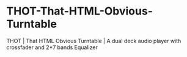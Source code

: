 # THOT-That-HTML-Obvious-Turntable
THOT | That HTML Obvious Turntable | A dual deck audio player with crossfader and 2*7 bands Equalizer
